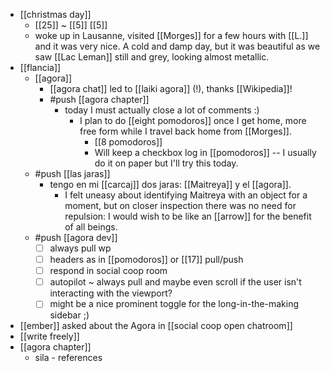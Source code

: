 - [[christmas day]] 
  - [[25]] ~ [[5]] [[5]]
  - woke up in Lausanne, visited [[Morges]] for a few hours with [[L.]] and it was very nice. A cold and damp day, but it was beautiful as we saw [[Lac Leman]] still and grey, looking almost metallic.
- [[flancia]]
  - [[agora]]
    - [[agora chat]] led to [[laiki agora]] (!), thanks [[Wikipedia]]!
    - #push [[agora chapter]]
      - today I must actually close a lot of comments :)
        - I plan to do [[eight pomodoros]] once I get home, more free form while I travel back home from [[Morges]].
          - [[8 pomodoros]]
          - Will keep a checkbox log in [[pomodoros]] -- I usually do it on paper but I'll try this today.
  - #push [[las jaras]]
    - tengo en mi [[carcaj]] dos jaras: [[Maitreya]] y el [[agora]].
        - I felt uneasy about identifying Maitreya with an object for a moment, but on closer inspection there was no need for repulsion: I would wish to be like an [[arrow]] for the benefit of all beings. 
  - #push [[agora dev]]
    - [ ] always pull wp
    - [ ] headers as in [[pomodoros]] or [[17]] pull/push
    - [ ] respond in social coop room
    - [ ] autopilot ~ always pull and maybe even scroll if the user isn't interacting with the viewport?
    - [ ] might be a nice prominent toggle for the long-in-the-making sidebar ;)
- [[ember]] asked about the Agora in [[social coop open chatroom]]
- [[write freely]]
- [[agora chapter]]
  - sila - references

